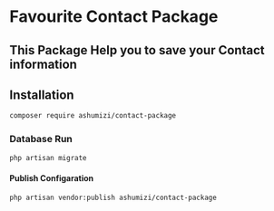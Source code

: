   # Favourite Contact Package

  ## This Package Help you to save your Contact information

  ## Installation
  ```sh
  composer require ashumizi/contact-package 
  ```
  ### Database Run
  ```sh
  php artisan migrate
  ```
  #### Publish Configaration
  ```sh
  php artisan vendor:publish ashumizi/contact-package
  ```
